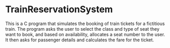 # TrainReservationSystem
This is a C program that simulates the booking of train tickets for a fictitious train. The program asks the user to select the class and type of seat they want to book, and based on availability, allocates a seat number to the user. It then asks for passenger details and calculates the fare for the ticket.







